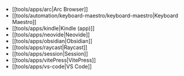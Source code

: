 - [[tools/apps/arc|Arc Browser]]
- [[tools/automation/keyboard-maestro/keyboard-maestro|Keyboard Maestro]]
- [[tools/apps/kindle|Kindle (app)]]
- [[tools/apps/neovide|Neovide]]
- [[tools/apps/obsidian|Obsidian]]
- [[tools/apps/raycast|Raycast]]
- [[tools/apps/session|Session]]
- [[tools/apps/vitePress|VitePress]]
- [[tools/apps/vs-code|VS Code]]